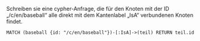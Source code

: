 Schreiben sie eine cypher-Anfrage, die für den Knoten mit der ID „/c/en/baseball“ alle direkt mit dem Kantenlabel „IsA“ verbundenen Knoten findet.
```
MATCH (baseball {id: "/c/en/baseball"})-[:IsA]->(teil) RETURN teil.id
```
